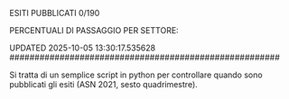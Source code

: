 ESITI PUBBLICATI 0/190 

PERCENTUALI DI PASSAGGIO PER SETTORE:

UPDATED 2025-10-05 13:30:17.535628
###################################################### 

Si tratta di un semplice script in python per controllare quando sono pubblicati gli esiti (ASN 2021, sesto quadrimestre).

